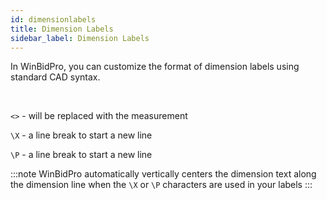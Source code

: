 ```yaml
---
id: dimensionlabels
title: Dimension Labels
sidebar_label: Dimension Labels
---
```


In WinBidPro, you can customize the format of dimension labels using standard CAD syntax.

​

`<>` - will be replaced with the measurement

`\X` - a line break to start a new line

`\P` - a line break to start a new line



:::note
WinBidPro automatically vertically centers the dimension text along the dimension line when the `\X` or `\P` characters are used in your labels
:::